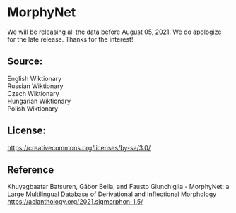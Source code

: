 # MorphyNet

We will be releasing all the data before August 05, 2021. We do apologize for the late release. Thanks for the interest!

## Source:
English Wiktionary <br />
Russian Wiktionary <br />
Czech Wiktionary <br />
Hungarian Wiktionary <br />
Polish Wiktionary <br />

## License: 
https://creativecommons.org/licenses/by-sa/3.0/



## Reference
Khuyagbaatar Batsuren, Gábor Bella, and Fausto Giunchiglia - MorphyNet: a Large Multilingual Database of Derivational and Inflectional Morphology
https://aclanthology.org/2021.sigmorphon-1.5/
